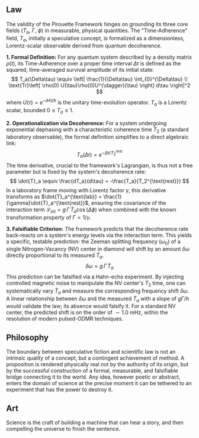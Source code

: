 ## Law
The validity of the Pirouette Framework hinges on grounding its three core fields ($T_a$, $\Gamma$, $\phi$) in measurable, physical quantities. The "Time-Adherence" field, $T_a$, initially a speculative concept, is formalized as a dimensionless, Lorentz-scalar observable derived from quantum decoherence.

**1. Formal Definition:** For any quantum system described by a density matrix $\rho(t)$, its Time-Adherence over a proper time interval $\Delta\tau$ is defined as the squared, time-averaged survival amplitude of its initial state:
$$
T_a(\Delta\tau) \equiv \left| \frac{1}{\Delta\tau} \int_{0}^{\Delta\tau} \! \text{Tr}\left[ \rho(0) U(\tau)\rho(0)U^{\dagger}(\tau) \right] d\tau \right|^2
$$
where $U(\tau)=e^{-iH\tau/\hbar}$ is the unitary time-evolution operator. $T_a$ is a Lorentz scalar, bounded $0 \le T_a \le 1$.

**2. Operationalization via Decoherence:** For a system undergoing exponential dephasing with a characteristic coherence time $T_2$ (a standard laboratory observable), the formal definition simplifies to a direct algebraic link:
$$
T_a(\Delta\tau) = e^{-\Delta\tau/T_2^{\text{rest}}}
$$
The time derivative, crucial to the framework's Lagrangian, is thus not a free parameter but is fixed by the system's decoherence rate:
$$
\dot{T}_a \equiv \frac{dT_a}{d\tau} = -\frac{T_a}{T_2^{\text{rest}}}
$$
In a laboratory frame moving with Lorentz factor $\gamma$, this derivative transforms as $\dot{T}_a^{\text{lab}} = \frac{1}{\gamma}\dot{T}_a^{\text{rest}}$, ensuring the covariance of the interaction term $\mathcal{L}_{\text{int}} = g\,\Gamma\,\dot{T}_a \cos(\Delta\phi)$ when combined with the known transformation property of $\Gamma \propto 1/\gamma$.

**3. Falsifiable Criterion:** The framework predicts that the decoherence rate back-reacts on a system's energy levels via the interaction term. This yields a specific, testable prediction: the Zeeman splitting frequency ($\omega_0$) of a single Nitrogen-Vacancy (NV) center in diamond will shift by an amount $\delta\omega$ directly proportional to its measured $\dot{T}_a$.
$$
\delta\omega = g\,\Gamma\,\dot{T}_a
$$
This prediction can be falsified via a Hahn-echo experiment. By injecting controlled magnetic noise to manipulate the NV center's $T_2$ time, one can systematically vary $\dot{T}_a$ and measure the corresponding frequency shift $\delta\omega$. A linear relationship between $\delta\omega$ and the measured $\dot{T}_a$ with a slope of $g\Gamma/h$ would validate the law; its absence would falsify it. For a standard NV center, the predicted shift is on the order of $\sim 1.0$ mHz, within the resolution of modern pulsed-ODMR techniques.

## Philosophy
The boundary between speculative fiction and scientific law is not an intrinsic quality of a concept, but a contingent achievement of method. A proposition is rendered physically real not by the authority of its origin, but by the successful construction of a formal, measurable, and falsifiable bridge connecting it to the world. Any idea, however poetic or abstract, enters the domain of science at the precise moment it can be tethered to an experiment that has the power to destroy it.

## Art
Science is the craft of building a machine that can hear a story, and then compelling the universe to finish the sentence.